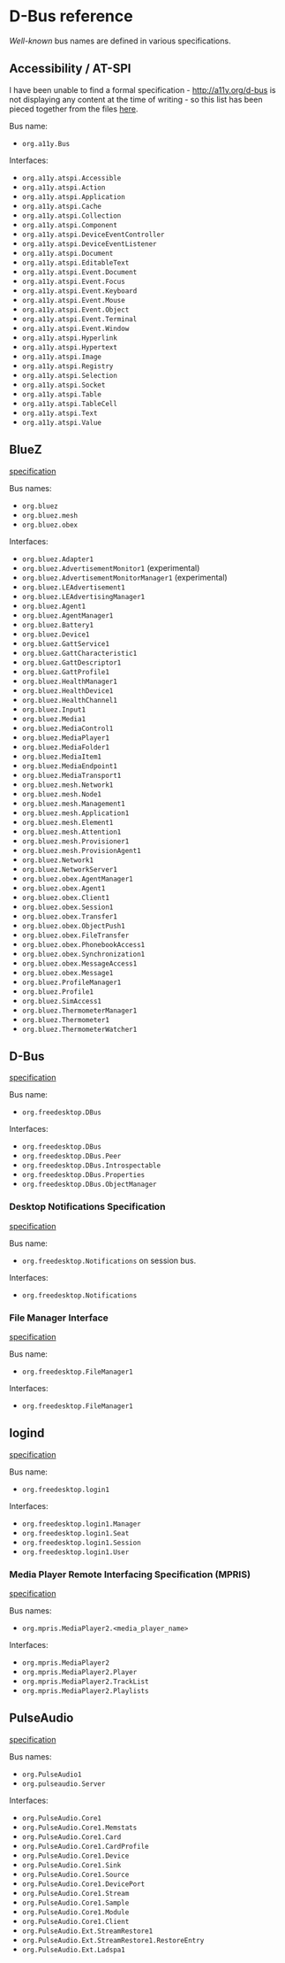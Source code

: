 # D-Bus reference

*Well-known* bus names are defined in various specifications.

## Accessibility / AT-SPI

I have been unable to find a formal specification - http://a11y.org/d-bus is not
displaying any content at the time of writing - so this list has been pieced
together from the files
[here](https://github.com/GNOME/at-spi2-core/tree/mainline/bus).

Bus name:

- `org.a11y.Bus`

Interfaces:

- `org.a11y.atspi.Accessible`
- `org.a11y.atspi.Action`
- `org.a11y.atspi.Application`
- `org.a11y.atspi.Cache`
- `org.a11y.atspi.Collection`
- `org.a11y.atspi.Component`
- `org.a11y.atspi.DeviceEventController`
- `org.a11y.atspi.DeviceEventListener`
- `org.a11y.atspi.Document`
- `org.a11y.atspi.EditableText`
- `org.a11y.atspi.Event.Document`
- `org.a11y.atspi.Event.Focus`
- `org.a11y.atspi.Event.Keyboard`
- `org.a11y.atspi.Event.Mouse`
- `org.a11y.atspi.Event.Object`
- `org.a11y.atspi.Event.Terminal`
- `org.a11y.atspi.Event.Window`
- `org.a11y.atspi.Hyperlink`
- `org.a11y.atspi.Hypertext`
- `org.a11y.atspi.Image`
- `org.a11y.atspi.Registry`
- `org.a11y.atspi.Selection`
- `org.a11y.atspi.Socket`
- `org.a11y.atspi.Table`
- `org.a11y.atspi.TableCell`
- `org.a11y.atspi.Text`
- `org.a11y.atspi.Value`

## BlueZ

[specification](https://git.kernel.org/pub/scm/bluetooth/bluez.git/tree/doc)

Bus names:

- `org.bluez`
- `org.bluez.mesh`
- `org.bluez.obex`

Interfaces:

- `org.bluez.Adapter1`
- `org.bluez.AdvertisementMonitor1` (experimental)
- `org.bluez.AdvertisementMonitorManager1` (experimental)
- `org.bluez.LEAdvertisement1`
- `org.bluez.LEAdvertisingManager1`
- `org.bluez.Agent1`
- `org.bluez.AgentManager1`
- `org.bluez.Battery1`
- `org.bluez.Device1`
- `org.bluez.GattService1`
- `org.bluez.GattCharacteristic1`
- `org.bluez.GattDescriptor1`
- `org.bluez.GattProfile1`
- `org.bluez.HealthManager1`
- `org.bluez.HealthDevice1`
- `org.bluez.HealthChannel1`
- `org.bluez.Input1`
- `org.bluez.Media1`
- `org.bluez.MediaControl1`
- `org.bluez.MediaPlayer1`
- `org.bluez.MediaFolder1`
- `org.bluez.MediaItem1`
- `org.bluez.MediaEndpoint1`
- `org.bluez.MediaTransport1`
- `org.bluez.mesh.Network1`
- `org.bluez.mesh.Node1`
- `org.bluez.mesh.Management1`
- `org.bluez.mesh.Application1`
- `org.bluez.mesh.Element1`
- `org.bluez.mesh.Attention1`
- `org.bluez.mesh.Provisioner1`
- `org.bluez.mesh.ProvisionAgent1`
- `org.bluez.Network1`
- `org.bluez.NetworkServer1`
- `org.bluez.obex.AgentManager1`
- `org.bluez.obex.Agent1`
- `org.bluez.obex.Client1`
- `org.bluez.obex.Session1`
- `org.bluez.obex.Transfer1`
- `org.bluez.obex.ObjectPush1`
- `org.bluez.obex.FileTransfer`
- `org.bluez.obex.PhonebookAccess1`
- `org.bluez.obex.Synchronization1`
- `org.bluez.obex.MessageAccess1`
- `org.bluez.obex.Message1`
- `org.bluez.ProfileManager1`
- `org.bluez.Profile1`
- `org.bluez.SimAccess1`
- `org.bluez.ThermometerManager1`
- `org.bluez.Thermometer1`
- `org.bluez.ThermometerWatcher1`

## D-Bus

[specification](https://dbus.freedesktop.org/doc/dbus-specification.html)

Bus name:

- `org.freedesktop.DBus`

Interfaces:

- `org.freedesktop.DBus`
- `org.freedesktop.DBus.Peer`
- `org.freedesktop.DBus.Introspectable`
- `org.freedesktop.DBus.Properties`
- `org.freedesktop.DBus.ObjectManager`

### Desktop Notifications Specification

[specification](https://specifications.freedesktop.org/notification-spec/notification-spec-latest.html)

Bus name:

- `org.freedesktop.Notifications` on session bus.

Interfaces:

- `org.freedesktop.Notifications`

### File Manager Interface

[specification](https://www.freedesktop.org/wiki/Specifications/file-manager-interface/)

Bus name:

- `org.freedesktop.FileManager1`

Interfaces:

- `org.freedesktop.FileManager1`

## logind

[specification](https://freedesktop.org/wiki/Software/systemd/logind/)

Bus name:

- `org.freedesktop.login1`

Interfaces:

- `org.freedesktop.login1.Manager`
- `org.freedesktop.login1.Seat`
- `org.freedesktop.login1.Session`
- `org.freedesktop.login1.User`

### Media Player Remote Interfacing Specification (MPRIS)

[specification](https://specifications.freedesktop.org/mpris-spec/latest/)

Bus names:

- `org.mpris.MediaPlayer2.<media_player_name>`

Interfaces:

- `org.mpris.MediaPlayer2`
- `org.mpris.MediaPlayer2.Player`
- `org.mpris.MediaPlayer2.TrackList`
- `org.mpris.MediaPlayer2.Playlists`

## PulseAudio

[specification](https://www.freedesktop.org/wiki/Software/PulseAudio/Documentation/Developer/Clients/DBus/)

Bus names:

- `org.PulseAudio1`
- `org.pulseaudio.Server`

Interfaces:

- `org.PulseAudio.Core1`
- `org.PulseAudio.Core1.Memstats`
- `org.PulseAudio.Core1.Card`
- `org.PulseAudio.Core1.CardProfile`
- `org.PulseAudio.Core1.Device`
- `org.PulseAudio.Core1.Sink`
- `org.PulseAudio.Core1.Source`
- `org.PulseAudio.Core1.DevicePort`
- `org.PulseAudio.Core1.Stream`
- `org.PulseAudio.Core1.Sample`
- `org.PulseAudio.Core1.Module`
- `org.PulseAudio.Core1.Client`
- `org.PulseAudio.Ext.StreamRestore1`
- `org.PulseAudio.Ext.StreamRestore1.RestoreEntry`
- `org.PulseAudio.Ext.Ladspa1`
